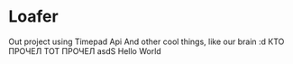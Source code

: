 # Loafer
Out project using Timepad Api
And other cool things, like our brain :d
КТО ПРОЧЕЛ ТОТ ПРОЧЕЛ
asdS
Hello World